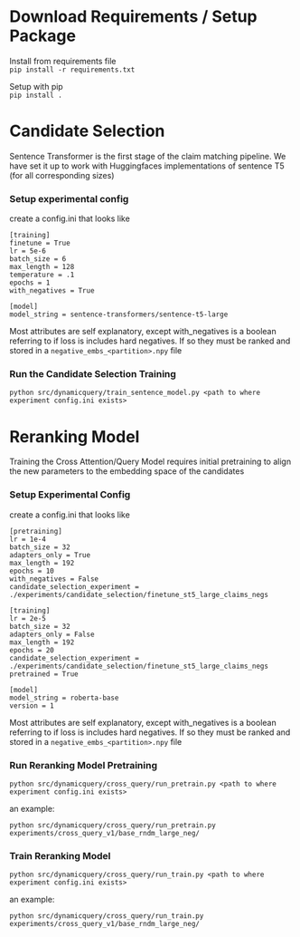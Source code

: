 # Download Requirements / Setup Package
Install from requirements file  
`pip install -r requirements.txt`

Setup with pip  
`pip install .`

# Candidate Selection
Sentence Transformer is the first stage of the claim matching pipeline. We have set it up to work with Huggingfaces implementations of sentence T5 (for all corresponding sizes)

### Setup experimental config
create a config.ini that looks like
```
[training]
finetune = True
lr = 5e-6
batch_size = 6
max_length = 128
temperature = .1
epochs = 1
with_negatives = True

[model]
model_string = sentence-transformers/sentence-t5-large
```
Most attributes are self explanatory, except with_negatives is a boolean referring to if loss is includes hard negatives. If so they must be ranked and stored in a `negative_embs_<partition>.npy` file

### Run the Candidate Selection Training
```
python src/dynamicquery/train_sentence_model.py <path to where experiment config.ini exists>
```

# Reranking Model
Training the Cross Attention/Query Model requires initial pretraining to align the new parameters to the embedding space of the candidates

### Setup Experimental Config
create a config.ini that looks like
```
[pretraining]
lr = 1e-4
batch_size = 32
adapters_only = True
max_length = 192
epochs = 10
with_negatives = False
candidate_selection_experiment = ./experiments/candidate_selection/finetune_st5_large_claims_negs

[training]
lr = 2e-5
batch_size = 32
adapters_only = False
max_length = 192
epochs = 20
candidate_selection_experiment = ./experiments/candidate_selection/finetune_st5_large_claims_negs
pretrained = True

[model]
model_string = roberta-base
version = 1
```
Most attributes are self explanatory, except with_negatives is a boolean referring to if loss is includes hard negatives. If so they must be ranked and stored in a `negative_embs_<partition>.npy` file

### Run Reranking Model Pretraining
```
python src/dynamicquery/cross_query/run_pretrain.py <path to where experiment config.ini exists>
```
an example:
```
python src/dynamicquery/cross_query/run_pretrain.py experiments/cross_query_v1/base_rndm_large_neg/
```


### Train Reranking Model
```
python src/dynamicquery/cross_query/run_train.py <path to where experiment config.ini exists>
```
an example:
```
python src/dynamicquery/cross_query/run_train.py experiments/cross_query_v1/base_rndm_large_neg/
```